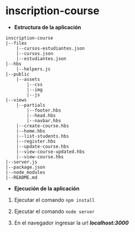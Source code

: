 # inscription-course

- **Estructura de la aplicación**
```
inscription-course
|--files
    |--cursos-estudiantes.json
    |--cursos.json
    |--estudiantes.json
|--hbs
    |--helpers.js
|--public
    |--assets
        |--css
        |--img
        |--js
|--views
    |--partials
        |--footer.hbs
        |--head.hbs
        |--navbar.hbs
    |--create-course.hbs
    |--home.hbs
    |--list-students.hbs
    |--register.hbs
    |--update-course.hbs
    |--view-course-updated.hbs
    |--view-course.hbs
|--server.js
|--package.json
|--node_modules
|--README.md
```

- **Ejecución de la aplicación**

1. Ejecutar el comando
```npm install```

2. Ejecutar el comando
```node server```

3. En el navegador ingresar la url ***localhost:3000***



